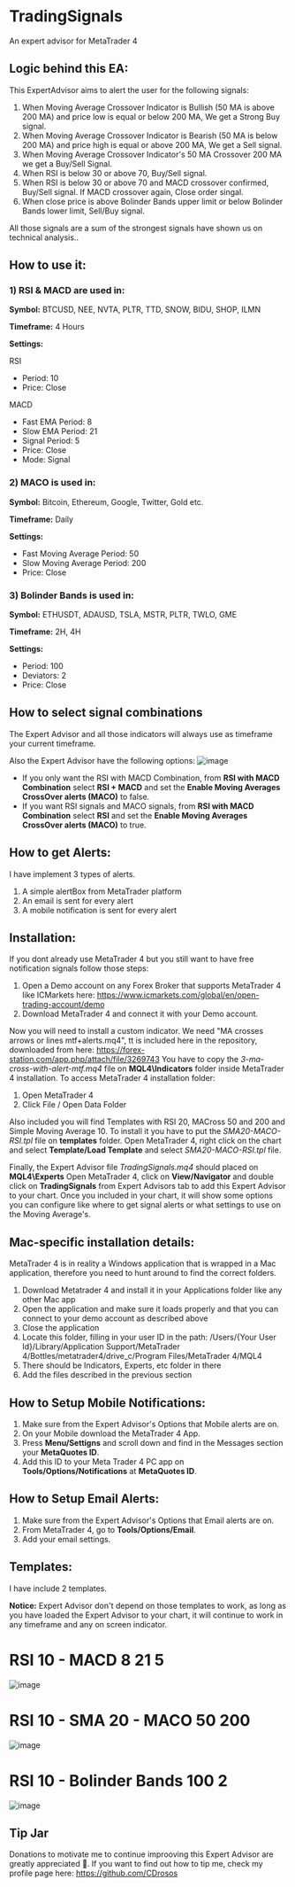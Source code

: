 # TradingSignals
An expert advisor for MetaTrader 4 

## Logic behind this EA:
This ExpertAdvisor aims to alert the user for the following signals:

1) When Moving Average Crossover Indicator is Bullish (50 MA is above 200 MA) and price low is equal or below 200 MA, We get a Strong Buy signal.
2) When Moving Average Crossover Indicator is Bearish (50 MA is below 200 MA) and price high is equal or above 200 MA, We get a Sell signal.
3) When Moving Average Crossover Indicator's 50 MA Crossover 200 MA we get a Buy/Sell Signal.
4) When RSI is below 30 or above 70, Buy/Sell signal. 
5) When RSI is below 30 or above 70 and MACD crossover confirmed, Buy/Sell signal. If MACD crossover again, Close order singal.
6) When close price is above Bolinder Bands upper limit or below Bolinder Bands lower limit, Sell/Buy signal. 

All those signals are a sum of the strongest signals have shown us on technical analysis..

## How to use it:

### 1) **RSI & MACD** are used in:

**Symbol:** BTCUSD, NEE, NVTA, PLTR, TTD, SNOW, BIDU, SHOP, ILMN

**Timeframe:** 4 Hours

**Settings:**

RSI
- Period: 10
- Price: Close

MACD
- Fast EMA Period: 8  
- Slow EMA Period: 21  
- Signal Period: 5
- Price: Close
- Mode: Signal
 
### 2) **MACO** is used in:

**Symbol:** Bitcoin, Ethereum, Google, Twitter, Gold etc.

**Timeframe:** Daily

**Settings:**
- Fast Moving Average Period: 50
- Slow Moving Average Period: 200
- Price: Close

### 3) **Bolinder Bands** is used in:

**Symbol:** ETHUSDT, ADAUSD, TSLA, MSTR, PLTR, TWLO, GME

**Timeframe:** 2H, 4H

**Settings:**
- Period: 100
- Deviators: 2
- Price: Close

## How to select signal combinations
The Expert Advisor and all those indicators will always use as timeframe your current timeframe.

Also the Expert Advisor have the following options:
![image](https://user-images.githubusercontent.com/10176426/116484126-16bad780-a891-11eb-8189-21f660fa0255.png)

- If you only want the RSI with MACD Combination, from **RSI with MACD Combination** select **RSI + MACD**  and set the **Enable Moving Averages CrossOver alerts (MACO)** to false.
- If you want RSI signals and MACO signals, from **RSI with MACD Combination** select **RSI** and set the **Enable Moving Averages CrossOver alerts (MACO)** to true.

## How to get Alerts:
I have implement 3 types of alerts.
1) A simple alertBox from MetaTrader platform
2) An email is sent for every alert
3) A mobile notification is sent for every alert

## Installation:
If you dont already use MetaTrader 4 but you still want to have free notification signals follow those steps:
1) Open a Demo account on any Forex Broker that supports MetaTrader 4 like ICMarkets here: https://www.icmarkets.com/global/en/open-trading-account/demo
2) Download MetaTrader 4 and connect it with your Demo account.

Now you will need to install a custom indicator. We need "MA crosses arrows or lines mtf+alerts.mq4", tt is included here in the repository, downloaded from here: https://forex-station.com/app.php/attach/file/3269743
You have to copy the *3-ma-cross-with-alert-mtf.mq4* file on **MQL4\Indicators** folder inside MetaTrader 4 installation. 
To access MetaTrader 4 installation folder:
1) Open MetaTrader 4
2) Click File / Open Data Folder


Also included you will find Templates with RSI 20, MACross 50 and 200 and Simple Moving Average 10. To install it you have to put the *SMA20-MACO-RSI.tpl* file on **templates** folder. Open MetaTrader 4, right click on the chart and select **Template/Load Template** and select *SMA20-MACO-RSI.tpl* file.

Finally, the Expert Advisor file *TradingSignals.mq4* should placed on **MQL4\Experts**
Open MetaTrader 4, click on **View/Navigator** and double click on **TradingSignals** from Expert Advisors tab to add this Expert Advisor to your chart. Once you included in your chart, it will show some options you can configure like where to get signal alerts or what settings to use on the Moving Average's.

## Mac-specific installation details: 

MetaTrader 4 is in reality a Windows application that is wrapped in a Mac application, therefore you need to hunt around to
find the correct folders.
1) Download Metatrader 4 and install it in your Applications folder like any other Mac app
1) Open the application and make sure it loads properly and that you can connect to your demo account as described above
1) Close the application
1) Locate this folder, filling in your user ID in the path: /Users/{Your User Id}/Library/Application Support/MetaTrader 4/Bottles/metatrader4/drive_c/Program Files/MetaTrader 4/MQL4
1) There should be Indicators, Experts, etc folder in there 
1) Add the files described in the previous section

## How to Setup Mobile Notifications:
1) Make sure from the Expert Advisor's Options that Mobile alerts are on.
2) On your Mobile download the MetaTrader 4 App.
3) Press **Menu/Settigns** and scroll down and find in the Messages section your **MetaQuotes ID**.
4) Add this ID to your Meta Trader 4 PC app on **Tools/Options/Notifications** at **MetaQuotes ID**.

## How to Setup Email Alerts:
1) Make sure from the Expert Advisor's Options that Email alerts are on.
2) From MetaTrader 4, go to **Tools/Options/Email**.
3) Add your email settings.

## Templates:
I have include 2 templates. 

**Notice:** Expert Advisor don't depend on those templates to work, as long as you have loaded the Expert Advisor to your chart, it will continue to work in any timeframe and any on screen indicator.
# RSI 10 - MACD 8 21 5
![image](https://user-images.githubusercontent.com/10176426/116484744-6948c380-a892-11eb-8e88-5d8fbcaade8a.png)
# RSI 10 - SMA 20 - MACO 50 200
![image](https://user-images.githubusercontent.com/10176426/116484962-d3616880-a892-11eb-8480-52f4e4592d5f.png)
# RSI 10 - Bolinder Bands 100 2
![image](https://user-images.githubusercontent.com/10176426/118894363-c1f90280-b90c-11eb-94c3-0227f0181877.png)


## Tip Jar
Donations to motivate me to continue improoving this Expert Advisor are greatly appreciated :sparkling_heart:. If you want to find out how to tip me, check my profile page here: https://github.com/CDrosos
